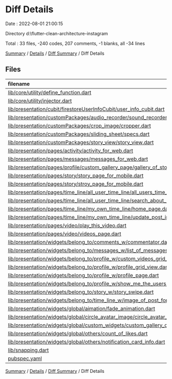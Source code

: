 # Diff Details

Date : 2022-08-01 21:00:15

Directory d:\\flutter-clean-architecture-instagram

Total : 33 files,  -240 codes, 207 comments, -1 blanks, all -34 lines

[Summary](results.md) / [Details](details.md) / [Diff Summary](diff.md) / Diff Details

## Files
| filename | language | code | comment | blank | total |
| :--- | :--- | ---: | ---: | ---: | ---: |
| [lib/core/utility/define_function.dart](/lib/core/utility/define_function.dart) | Dart | -1 | -1 | -1 | -3 |
| [lib/core/utility/injector.dart](/lib/core/utility/injector.dart) | Dart | -2 | -1 | 0 | -3 |
| [lib/presentation/cubit/firestoreUserInfoCubit/user_info_cubit.dart](/lib/presentation/cubit/firestoreUserInfoCubit/user_info_cubit.dart) | Dart | -1 | 0 | 0 | -1 |
| [lib/presentation/customPackages/audio_recorder/sound_recorder_notifier.dart](/lib/presentation/customPackages/audio_recorder/sound_recorder_notifier.dart) | Dart | -1 | 0 | 0 | -1 |
| [lib/presentation/customPackages/crop_image/cropper.dart](/lib/presentation/customPackages/crop_image/cropper.dart) | Dart | -204 | 203 | 0 | -1 |
| [lib/presentation/customPackages/sliding_sheet/specs.dart](/lib/presentation/customPackages/sliding_sheet/specs.dart) | Dart | 0 | 3 | 0 | 3 |
| [lib/presentation/customPackages/story_view/story_view.dart](/lib/presentation/customPackages/story_view/story_view.dart) | Dart | -2 | 0 | 0 | -2 |
| [lib/presentation/pages/activity/activity_for_web.dart](/lib/presentation/pages/activity/activity_for_web.dart) | Dart | -3 | 0 | 0 | -3 |
| [lib/presentation/pages/messages/messages_for_web.dart](/lib/presentation/pages/messages/messages_for_web.dart) | Dart | 0 | 1 | 0 | 1 |
| [lib/presentation/pages/profile/custom_gallery_page/gallery_of_story.dart](/lib/presentation/pages/profile/custom_gallery_page/gallery_of_story.dart) | Dart | -4 | 0 | 0 | -4 |
| [lib/presentation/pages/story/story_page_for_mobile.dart](/lib/presentation/pages/story/story_page_for_mobile.dart) | Dart | 342 | 0 | 26 | 368 |
| [lib/presentation/pages/story/stroy_page_for_mobile.dart](/lib/presentation/pages/story/stroy_page_for_mobile.dart) | Dart | -342 | 0 | -26 | -368 |
| [lib/presentation/pages/time_line/all_user_time_line/all_users_time_line.dart](/lib/presentation/pages/time_line/all_user_time_line/all_users_time_line.dart) | Dart | -1 | 0 | 0 | -1 |
| [lib/presentation/pages/time_line/all_user_time_line/search_about_user.dart](/lib/presentation/pages/time_line/all_user_time_line/search_about_user.dart) | Dart | -1 | 0 | 0 | -1 |
| [lib/presentation/pages/time_line/my_own_time_line/home_page.dart](/lib/presentation/pages/time_line/my_own_time_line/home_page.dart) | Dart | -1 | 0 | 0 | -1 |
| [lib/presentation/pages/time_line/my_own_time_line/update_post_info.dart](/lib/presentation/pages/time_line/my_own_time_line/update_post_info.dart) | Dart | -1 | 0 | 0 | -1 |
| [lib/presentation/pages/video/play_this_video.dart](/lib/presentation/pages/video/play_this_video.dart) | Dart | -1 | 0 | 0 | -1 |
| [lib/presentation/pages/video/videos_page.dart](/lib/presentation/pages/video/videos_page.dart) | Dart | -1 | 0 | 0 | -1 |
| [lib/presentation/widgets/belong_to/comments_w/commentator.dart](/lib/presentation/widgets/belong_to/comments_w/commentator.dart) | Dart | -1 | 0 | 0 | -1 |
| [lib/presentation/widgets/belong_to/messages_w/list_of_messages.dart](/lib/presentation/widgets/belong_to/messages_w/list_of_messages.dart) | Dart | -1 | 0 | 0 | -1 |
| [lib/presentation/widgets/belong_to/profile_w/custom_videos_grid_view.dart](/lib/presentation/widgets/belong_to/profile_w/custom_videos_grid_view.dart) | Dart | -1 | 0 | 0 | -1 |
| [lib/presentation/widgets/belong_to/profile_w/profile_grid_view.dart](/lib/presentation/widgets/belong_to/profile_w/profile_grid_view.dart) | Dart | -1 | 0 | 0 | -1 |
| [lib/presentation/widgets/belong_to/profile_w/profile_page.dart](/lib/presentation/widgets/belong_to/profile_w/profile_page.dart) | Dart | -2 | 0 | 0 | -2 |
| [lib/presentation/widgets/belong_to/profile_w/show_me_the_users.dart](/lib/presentation/widgets/belong_to/profile_w/show_me_the_users.dart) | Dart | -1 | 0 | 0 | -1 |
| [lib/presentation/widgets/belong_to/story_w/story_swipe.dart](/lib/presentation/widgets/belong_to/story_w/story_swipe.dart) | Dart | -1 | 0 | 0 | -1 |
| [lib/presentation/widgets/belong_to/time_line_w/image_of_post_for_time_line.dart](/lib/presentation/widgets/belong_to/time_line_w/image_of_post_for_time_line.dart) | Dart | -1 | 0 | 0 | -1 |
| [lib/presentation/widgets/global/aimation/fade_animation.dart](/lib/presentation/widgets/global/aimation/fade_animation.dart) | Dart | -3 | 0 | 0 | -3 |
| [lib/presentation/widgets/global/circle_avatar_image/circle_avatar_of_profile_image.dart](/lib/presentation/widgets/global/circle_avatar_image/circle_avatar_of_profile_image.dart) | Dart | -1 | 0 | 0 | -1 |
| [lib/presentation/widgets/global/custom_widgets/custom_gallery_display.dart](/lib/presentation/widgets/global/custom_widgets/custom_gallery_display.dart) | Dart | -1 | 0 | 0 | -1 |
| [lib/presentation/widgets/global/others/count_of_likes.dart](/lib/presentation/widgets/global/others/count_of_likes.dart) | Dart | -1 | 0 | 0 | -1 |
| [lib/presentation/widgets/global/others/notification_card_info.dart](/lib/presentation/widgets/global/others/notification_card_info.dart) | Dart | -1 | 0 | 0 | -1 |
| [lib/snapping.dart](/lib/presentation/customPackages/snapping.dart) | Dart | 1 | 1 | 0 | 2 |
| [pubspec.yaml](/pubspec.yaml) | YAML | -1 | 1 | 0 | 0 |

[Summary](results.md) / [Details](details.md) / [Diff Summary](diff.md) / Diff Details